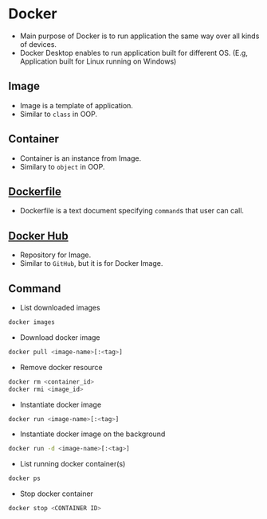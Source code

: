 # Docker
- Main purpose of Docker is to run application the same way over all kinds of devices.
- Docker Desktop enables to run application built for different OS. (E.g, Application built for Linux running on Windows)

## Image
- Image is a template of application.
- Similar to `class` in OOP.

## Container
- Container is an instance from Image.
- Similary to `object` in OOP.

## [Dockerfile](https://docs.docker.com/reference/dockerfile/)
- Dockerfile is a text document specifying `command`s that user can call.

## [Docker Hub](https://hub.docker.com)
- Repository for Image.
- Similar to `GitHub`, but it is for Docker Image.

## Command
- List downloaded images

```bash
docker images
```

- Download docker image

```bash
docker pull <image-name>[:<tag>]
```

- Remove docker resource

```bash
docker rm <container_id>
docker rmi <image_id>
```

- Instantiate docker image

```bash
docker run <image-name>[:<tag>]
```

- Instantiate docker image on the background

```bash
docker run -d <image-name>[:<tag>]
```

- List running docker container(s)

```bash
docker ps
```

- Stop docker container

```bash
docker stop <CONTAINER ID>
```
